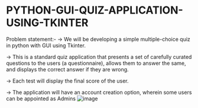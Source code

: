 # PYTHON-GUI-QUIZ-APPLICATION-USING-TKINTER

Problem statement:-
-> We will be developing a simple multiple-choice quiz in python with GUI using Tkinter.
 
-> This is a standard quiz application that presents a set of carefully curated questions to the users (a questionnaire), allows them to 
   answer the same, and displays the correct answer if they are wrong. 

-> Each test will display the final score of the user. 

-> The application will have an account creation option, wherein some users can be appointed as Admins
   ![image](https://github.com/Mehuldobriyal123/PYTHON-GUI-QUIZ-APPLICATION-USING-TKINTER/assets/117109805/56618db8-994e-44cf-b2cc-add704db7e9e)
